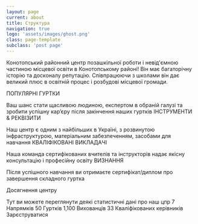 ```yaml
---
layout: page
current: about
title: Структура
navigation: true
logo: 'assets/images/ghost.png'
class: page-template
subclass: 'post page'
---
```


Конотопський районний центр позашкільної роботи і невід'ємною частиною місцевої освіти в Конотопському районі! Він має багаторічну історію та досконалу репутацію. Співпрацюючи з школами він дає великий плюс в освітній процес і розбудові місцевої громади.




ПОПУЛЯРНІ ГУРТКИ

Ваш шанс стати щасливою людиною, експертом в обраній галузі та зробити успішну кар’єру після закінчення наших гуртків
ІНСТРУМЕНТИ & РЕКВІЗИТИ

Наш центр є одним з найбільших в Україні,  з розвинутою інфраструктурою, матеріальним забезпеченням, засобами для навчання
КВАЛІФІКОВАНІ ВИКЛАДАЧІ

Наша команда сертифікованих вчителів та інструкторів надає якісну консультацію і  професійну освіту
ВИЗНАННЯ

Після успішного навчання ви отримаєте сертифікат/диплом про завершення складного гуртка



Досягнення центру

Тут ви можете переглянути деякі статистичні дані про наш цпр
7
Напрямків
50
Гуртків
1,100
Вихованців
33
Кваліфікованих керівників
Зарєструватися

